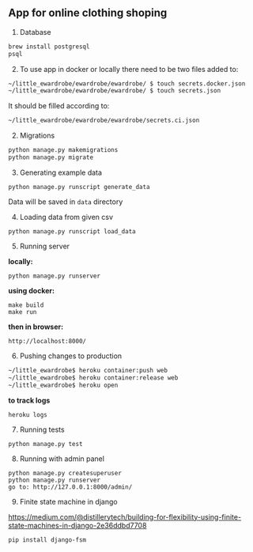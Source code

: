 ## App for online clothing shoping

1. Database
```bash
brew install postgresql
psql
```

2. To use app in docker or locally there need to be two files added to:

```bash
~/little_ewardrobe/ewardrobe/ewardrobe/ $ touch secrets.docker.json
~/little_ewardrobe/ewardrobe/ewardrobe/ $ touch secrets.json
```
It should be filled according to:
```bash
~/little_ewardrobe/ewardrobe/ewardrobe/secrets.ci.json
```

2. Migrations
```bash
python manage.py makemigrations
python manage.py migrate
```

3. Generating example data
```
python manage.py runscript generate_data
```
Data will be saved in `data` directory

4. Loading data from given csv
```
python manage.py runscript load_data
```

5. Running server

**locally:**
```
python manage.py runserver
```
**using docker:**
```
make build
make run 
```

**then in browser:**
```
http://localhost:8000/
```

6. Pushing changes to production
```bash
~/little_ewardrobe$ heroku container:push web
~/little_ewardrobe$ heroku container:release web
~/little_ewardrobe$ heroku open
```

**to track logs**
```
heroku logs
```

7. Running tests

```
python manage.py test
```

8. Running with admin panel
```
python manage.py createsuperuser
python manage.py runserver
go to: http://127.0.0.1:8000/admin/
```

9. Finite state machine in django

https://medium.com/@distillerytech/building-for-flexibility-using-finite-state-machines-in-django-2e36ddbd7708

`pip install django-fsm`